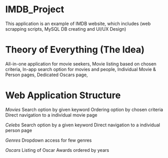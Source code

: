 # IMDB_Project
This application is an example of IMDB website, which includes (web scrapping scripts, MySQL DB creating and UI/UX Design)

# Theory of Everything (The Idea)
All-in-one application for movie seekers,
Movie listing based on chosen criteria,
In-app search option for movies and people,
Individual Movie & Person pages,
Dedicated Oscars page,


# Web Application Structure
*Movies*
Search option by given keyword
Ordering option by chosen criteria
Direct navigation to a individual movie page

*Celebs*
Search option by a given keyword
Direct navigation to a individual person page

*Genres*
Dropdown access for few genres

*Oscars*
Listing of Oscar Awards ordered by years
